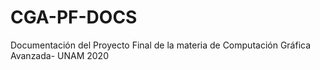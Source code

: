 # CGA-PF-DOCS
Documentación del Proyecto Final de la materia de Computación Gráfica Avanzada- UNAM 2020
